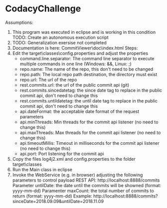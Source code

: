 # CodacyChallenge
Assumptions:
1. This program was executed in eclipse and is working in this condition
  TODO: Create an autonomous execution script
2. TODO: Generalization exersise not completed
3. Documentation is here: CommitViewer\doc\index.html
Steps:
1. Edit the target\classes\config.properties and adjust the properties
    - command.line.separator: The command line separator to execute multiple commands in one line (Windows: &&, Linux: ;)
	- repo.name: The name of the repo, this don't need to be changed
    - repo.path: The local repo path destination, the directory must exist
    - repo.url: The url of the repo
	- rest.commits.url: the url of the public commit api (git)
	- rest.commits.sincedatetag: the since date tag to replace in the public commit api, don't need to change this
	- rest.commits.untildatetag: the until date tag to replace in the public commit api, don't need to change this
    - api.dateFormat: the acceptable date format of the request parameters
    - api.minThreads: Min threads for the commit api listener (no need to change this)
    - api.maxThreads: Max threads for the commit api listener (no need to change this)  
    - api.timeoutMillis: Timeout in milliseconds for the commit api listener (no need to change this)
    - api.port: Port listening for the commit api
2. Copy the files log4j2.xml and config.properties to the folder target\classes
3. Run the Main class in eclipse
4. Invoke the WebService (e.g. in browser) adjusting the following parameters to control payload
  REST API: http://localhost:8888/commits
  Parameter untilDate: the date until the commits will be showned (format: yyyy-mm-dd)
  Paramenter maxCount: the total number of commits to return (format: yyyy-mm-dd)
  Example: http://localhost:8888/commits?sinceDate=2018.09.09&untilDate=2018.11.09
